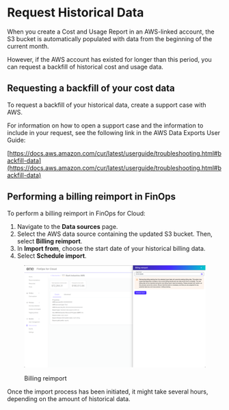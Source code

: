 # Request Historical Data

When you create a Cost and Usage Report in an AWS-linked account, the S3 bucket is automatically populated with data from the beginning of the current month.&#x20;

However, if the AWS account has existed for longer than this period, you can request a backfill of historical cost and usage data.

## Requesting a backfill of your cost data

To request a backfill of your historical data, create a support case with AWS.&#x20;

For information on how to open a support case and the information to include in your request, see the following link in the AWS Data Exports User Guide:

[https://docs.aws.amazon.com/cur/latest/userguide/troubleshooting.html#backfill-data](https://docs.aws.amazon.com/cur/latest/userguide/troubleshooting.html#backfill-data)

## Performing a billing reimport in FinOps <a href="#perform-a-billing-reimport" id="perform-a-billing-reimport"></a>

To perform a billing reimport in FinOps for Cloud:

1. Navigate to the **Data sources** page.
2. Select the AWS data source containing the updated S3 bucket. Then, select **Billing reimport**.
3. In **Import from**, choose the start date of your historical billing data.
4. Select **Schedule import**.&#x20;

<figure><img src="../../../.gitbook/assets/aws_billing_reimport.png" alt=""><figcaption><p>Billing reimport</p></figcaption></figure>

Once the import process has been initiated, it might take several hours, depending on the amount of historical data.&#x20;
